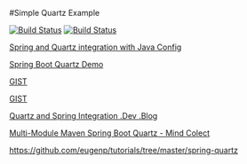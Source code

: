 #Simple Quartz Example

[![Build Status](https://travis-ci.org/leandrocgsi/simple-quartz-example.svg?branch=master)](https://travis-ci.org/leandrocgsi/simple-quartz-example)
[![Build Status](https://circleci.com/gh/leandrocgsi/simple-quartz-example.svg?&style=shield)](https://circleci.com/gh/leandrocgsi/simple-quartz-example/)

[Spring and Quartz integration with Java Config](http://stackoverflow.com/questions/31764078/spring-and-quartz-integration-with-java-config)

[Spring Boot Quartz Demo](https://github.com/davidkiss/spring-boot-quartz-demo)

[GIST](https://gist.github.com/jeffsheets/5862630)

[GIST](https://gist.github.com/jelies/5085593)

[Quartz and Spring Integration .Dev .Blog](http://techo-ecco.com/blog/quartz-and-spring-integration/)

[Multi-Module Maven Spring Boot Quartz - Mind Colect](https://mindcollect.wordpress.com/tag/spring/)

https://github.com/eugenp/tutorials/tree/master/spring-quartz
